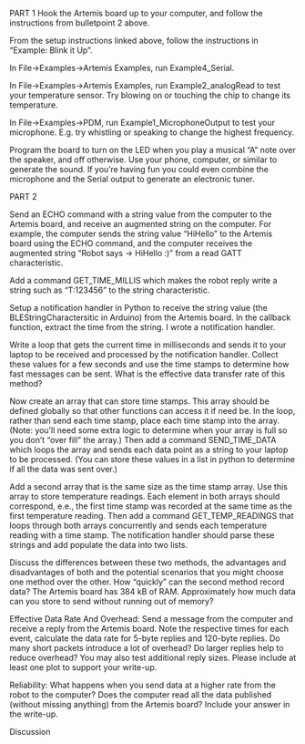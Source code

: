 PART 1
Hook the Artemis board up to your computer, and follow the instructions from bulletpoint 2 above.

From the setup instructions linked above, follow the instructions in “Example: Blink it Up”. 

In File->Examples->Artemis Examples, run Example4_Serial.

In File->Examples->Artemis Examples, run Example2_analogRead to test your temperature sensor. Try blowing on or touching the chip to change its temperature.

In File->Examples->PDM, run Example1_MicrophoneOutput to test your microphone. E.g. try whistling or speaking to change the highest frequency.

Program the board to turn on the LED when you play a musical “A” note over the speaker, and off otherwise. Use your phone, computer, or similar to generate the sound. If you’re having fun you could even combine the microphone and the Serial output to generate an electronic tuner.

PART 2

Send an ECHO command with a string value from the computer to the Artemis board, and receive an augmented string on the computer. For example, the computer sends the string value “HiHello” to the Artemis board using the ECHO command, and the computer receives the augmented string “Robot says -> HiHello :)” from a read GATT characteristic.

Add a command GET_TIME_MILLIS which makes the robot reply write a string such as “T:123456” to the string characteristic.


Setup a notification handler in Python to receive the string value (the BLEStringCharactersitic in Arduino) from the Artemis board. In the callback function, extract the time from the string. I wrote a notification handler.

Write a loop that gets the current time in milliseconds and sends it to your laptop to be received and processed by the notification handler. Collect these values for a few seconds and use the time stamps to determine how fast messages can be sent. What is the effective data transfer rate of this method?

Now create an array that can store time stamps. This array should be defined globally so that other functions can access it if need be. In the loop, rather than send each time stamp, place each time stamp into the array. (Note: you’ll need some extra logic to determine when your array is full so you don’t “over fill” the array.) Then add a command SEND_TIME_DATA which loops the array and sends each data point as a string to your laptop to be processed. (You can store these values in a list in python to determine if all the data was sent over.)

Add a second array that is the same size as the time stamp array. Use this array to store temperature readings. Each element in both arrays should correspond, e.e., the first time stamp was recorded at the same time as the first temperature reading. Then add a command GET_TEMP_READINGS that loops through both arrays concurrently and sends each temperature reading with a time stamp. The notification handler should parse these strings and add populate the data into two lists.

Discuss the differences between these two methods, the advantages and disadvantages of both and the potential scenarios that you might choose one method over the other. How “quickly” can the second method record data? The Artemis board has 384 kB of RAM. Approximately how much data can you store to send without running out of memory?

Effective Data Rate And Overhead: Send a message from the computer and receive a reply from the Artemis board. Note the respective times for each event, calculate the data rate for 5-byte replies and 120-byte replies. Do many short packets introduce a lot of overhead? Do larger replies help to reduce overhead? You may also test additional reply sizes. Please include at least one plot to support your write-up.

Reliability: What happens when you send data at a higher rate from the robot to the computer? Does the computer read all the data published (without missing anything) from the Artemis board? Include your answer in the write-up.

Discussion